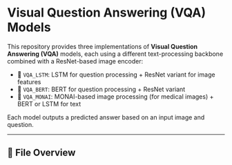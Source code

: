 # Visual Question Answering (VQA) Models

This repository provides three implementations of **Visual Question Answering (VQA)** models, each using a different text-processing backbone combined with a ResNet-based image encoder:

- 🧠 `VQA_LSTM`: LSTM for question processing + ResNet variant for image features
- 🧠 `VQA_BERT`: BERT for question processing + ResNet variant
- 🧠 `VQA_MONAI`: MONAI-based image processing (for medical images) + BERT or LSTM for text

Each model outputs a predicted answer based on an input image and question.

---

## 📁 File Overview


